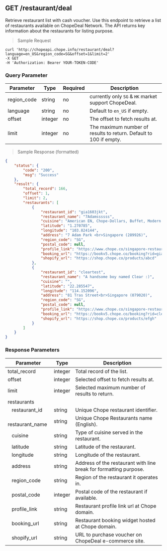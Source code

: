 ## GET /restaurant/deal

Retrieve restaurant list with cash voucher. Use this endpoint to retrieve a list of restaurants available on ChopeDeal Network. The API returns key information about the restaurants for listing purpose. 

> Sample Request

```shell
curl 'http://chopeapi.chope.info/restaurant/deal?language=en_US&region_code=SG&offset=1&limit=2'  
-X GET 
-H 'Authorization: Bearer YOUR-TOKEN-CODE'
```

### Query Parameter
Parameter | Type | Required | Description
--------- | ---- | -------- | -----------
region_code | string | no | currently only `SG` & `HK` market support ChopeDeal.
language | string | no | Default to `en_US` if empty.
offset | integer | no | The offset to fetch results at.
limit | integer | no | The maximum number of results to return. Default to 100 if empty.

> Sample Response (formatted)

```json
{
    "status": {
        "code": "200",
        "msg": "Success"
    },
    "result": {
        "total_record": 166,
        "offset": 1,
        "limit": 2,
        "restaurants": [
            {
                "restaurant_id": "gia1603jkt",
                "restaurant_name": "7Adamssssss",
                "cuisine": "American EN, Chope-Dollars, Buffet, Modern European, Chinese, Japanese, Korean, Indian, Indonesian, Malaysian, Thai, Vietnamese, French, Italian, Spanish, Australian, Cuban, Fusion, International, Mediterranean, Middle Eastern, Moroccan, Seafood, Steakhouse, British, South American, Greek, Vegetarian Friendly, Local, German, Brazilian, Dim Sum, Southeast Asian, BTest",
                "latitude": "1.270785",
                "longitude": "103.824144",
                "address": "7 Adam Park <br>Singapore (289926)",
                "region_code": "SG",
                "postal_code": null,
                "profile_link": "https://www.chope.co/singapore-restaurants/7adam",
                "booking_url": "https://bookv5.chope.co/booking?rid=gia1603jkt&source=sandbox",
                "shopify_url": "https://shop.chope.co/products/abcd"
            },
            {
                "restaurant_id": "cleartest",
                "restaurant_name": "A handsome boy named Clear :)",
                "cuisine": "",
                "latitude": "22.285547",
                "longitude": "114.152096",
                "address": "81 Tras Street<br>Singapore (079020)",
                "region_code": "SG",
                "postal_code": null,
                "profile_link": "https://www.chope.co/singapore-restaurants/cleartest",
                "booking_url": "https://bookv5.chope.co/booking?rid=cleartest&source=sandbox",
                "shopify_url": "https://shop.chope.co/products/efgh"
            }
        ]
    }
}
```

### Response Parameters

Parameter | Type | Description 
--------- | ---- | -----------
total_record | integer | Total record of the list.
offset | integer | Selected offset to fetch results at.
limit | integer | Selected maximum number of results to return.
restaurants || 
&nbsp;&nbsp; restaurant_id | string | Unique Chope restaurant identifier.
&nbsp;&nbsp; restaurant_name | string | Unique Chope Restaurants name (English).
&nbsp;&nbsp; cuisine | string | Type of cuisine served in the restaurant.
&nbsp;&nbsp; latitude | string | Latitude of the restaurant.
&nbsp;&nbsp; longitude | string | Longitude of the restaurant.
&nbsp;&nbsp; address | string | Address of the restaurant with line break for formatting purpose. 
&nbsp;&nbsp; region_code | string | Region of the restaurant it operates in.
&nbsp;&nbsp; postal_code | integer | Postal code of the restaurant if available.
&nbsp;&nbsp; profile_link | string | Restaurant profile link url at Chope domain.
&nbsp;&nbsp; booking_url | string | Restaurant booking widget hosted at Chope domain.
&nbsp;&nbsp; shopify_url | string | URL to purchase voucher on ChopeDeal e-commerce site.